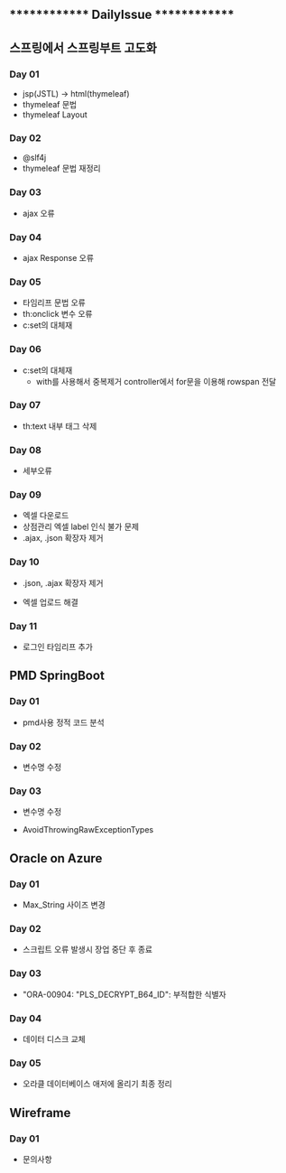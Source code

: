 ## ************ DailyIssue ************

## 스프링에서 스프링부트 고도화

### Day 01

- jsp(JSTL) -> html(thymeleaf)
- thymeleaf 문법
- thymeleaf Layout

### Day 02

- @slf4j
- thymeleaf 문법 재정리

### Day 03 

- ajax 오류

### Day 04

- ajax Response 오류

### Day 05

- 타임리프 문법 오류
- th:onclick 변수 오류
- c:set의 대체재

### Day 06

- c:set의 대체재
  - with를 사용해서 중복제거 controller에서 for문을 이용해 rowspan 전달

### Day 07

- th:text 내부 태그 삭제

### Day 08

- 세부오류

### Day 09

- 엑셀 다운로드
- 상점관리 엑셀 label 인식 불가 문제
- .ajax, .json 확장자 제거

### Day 10

- .json, .ajax 확장자 제거

- 엑셀 업로드 해결

### Day 11

- 로그인 타임리프 추가

## PMD SpringBoot

### Day 01

-  pmd사용 정적 코드 분석

### Day 02

- 변수명 수정

### Day 03

- 변수명 수정

- AvoidThrowingRawExceptionTypes 

## Oracle on Azure

### Day 01

-  Max_String 사이즈 변경

### Day 02

- 스크립트 오류 발생시 장업 중단 후 종료

### Day 03

- "ORA-00904: "PLS_DECRYPT_B64_ID": 부적합한 식별자

### Day 04

- 데이터 디스크 교체

### Day 05

- 오라클 데이터베이스 애저에 올리기 최종 정리

## Wireframe

### Day 01

- 문의사항
